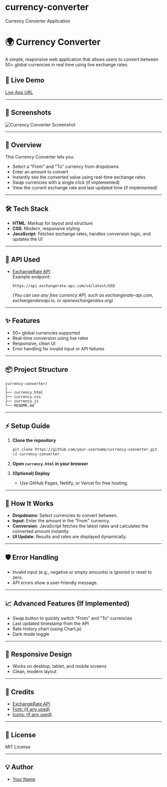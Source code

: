 # currency-converter
Currency Converter Application
# 🌍 Currency Converter

A simple, responsive web application that allows users to convert between 50+ global currencies in real time using live exchange rates.

## 🚀 Live Demo

[Live App URL](#) <!-- Replace with your deployed URL -->

---

## 📸 Screenshots

![Currency Converter Screenshot](screenshot.png) <!-- Add your screenshot file or update the path -->

---

## 📝 Overview

This Currency Converter lets you:
- Select a "From" and "To" currency from dropdowns
- Enter an amount to convert
- Instantly see the converted value using real-time exchange rates
- Swap currencies with a single click (if implemented)
- View the current exchange rate and last updated time (if implemented)

---

## 🛠 Tech Stack

- **HTML**: Markup for layout and structure
- **CSS**: Modern, responsive styling
- **JavaScript**: Fetches exchange rates, handles conversion logic, and updates the UI

---

## 🔗 API Used

- [ExchangeRate API](https://www.exchangerate-api.com/)  
  Example endpoint:  
  ```
  https://api.exchangerate-api.com/v4/latest/USD
  ```
  *(You can use any free currency API, such as exchangerate-api.com, exchangeratesapi.io, or openexchangerates.org)*

---

## ✨ Features

- 50+ global currencies supported
- Real-time conversion using live rates
- Responsive, clean UI
- Error handling for invalid input or API failures

---

## 📦 Project Structure

```
currency-converter/
│
├── currency.html
├── currency.css
├── currency.js
└── README.md
```

---

## ⚡️ Setup Guide

1. **Clone the repository**
   ```sh
   git clone https://github.com/your-username/currency-converter.git
   cd currency-converter
   ```

2. **Open `currency.html` in your browser**

3. **(Optional) Deploy**
   - Use GitHub Pages, Netlify, or Vercel for free hosting.

---

## 🧩 How It Works

- **Dropdowns**: Select currencies to convert between.
- **Input**: Enter the amount in the "From" currency.
- **Conversion**: JavaScript fetches the latest rates and calculates the converted amount instantly.
- **UI Update**: Results and rates are displayed dynamically.

---

## 🛡️ Error Handling

- Invalid input (e.g., negative or empty amounts) is ignored or reset to zero.
- API errors show a user-friendly message.

---

## 📈 Advanced Features (If Implemented)

- Swap button to quickly switch "From" and "To" currencies
- Last updated timestamp from the API
- Rate history chart (using Chart.js)
- Dark mode toggle

---

## 📱 Responsive Design

- Works on desktop, tablet, and mobile screens
- Clean, modern layout

---

## 🙌 Credits

- [ExchangeRate API](https://www.exchangerate-api.com/)
- [Font: (if any used)](https://fonts.google.com/)
- [Icons: (if any used)](https://fontawesome.com/)

---

## 📝 License

MIT License

---

## 💡 Author

- [Your Name](https://github.com/your-username)
